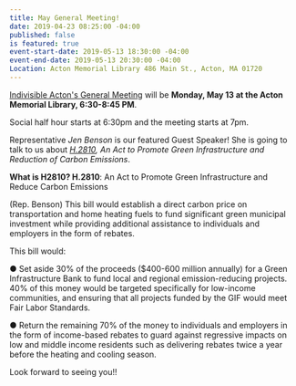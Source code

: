 ```yaml
---
title: May General Meeting!
date: 2019-04-23 08:25:00 -04:00
published: false
is featured: true
event-start-date: 2019-05-13 18:30:00 -04:00
event-end-date: 2019-05-13 20:30:00 -04:00
Location: Acton Memorial Library 486 Main St., Acton, MA 01720
---
```


[Indivisible Acton's General Meeting](https://docs.google.com/document/d/1-9GxuTCYZmSotPPzStLssoH6AjZdbccoMfSlanplVd8/) will be **Monday, May 13 at the Acton Memorial Library, 6:30-8:45 PM**.

Social half hour starts at 6:30pm and the meeting starts at 7pm.

Representative *Jen Benson* is our featured Guest Speaker!  She is going to talk to us about *[H.2810](https://malegislature.gov/Bills/191/H2810), An Act to Promote Green Infrastructure and Reduction of Carbon Emissions*.

**What is H2810? H.2810**: An Act to Promote Green Infrastructure and Reduce Carbon Emissions

(Rep. Benson)
This bill would establish a direct carbon price on transportation and home heating fuels to fund significant green municipal investment while providing additional assistance to individuals and employers in the form of rebates.  

This bill would:  

● Set aside 30% of the proceeds ($400-600 million annually) for a Green Infrastructure Bank to fund local and regional emission-reducing projects. 40% of this money would be targeted specifically for low-income communities, and ensuring that all projects funded by the GIF would meet Fair Labor Standards.  

● Return the remaining 70% of the money to individuals and employers in the form of income-based rebates to guard against regressive impacts on low and middle income residents such as delivering rebates twice a year before the heating and cooling season.

Look forward to seeing you!!